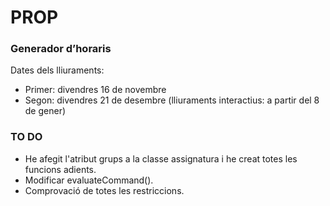 # PROP
### Generador d’horaris
Dates dels lliuraments:
- Primer: divendres 16 de novembre
- Segon: divendres 21 de desembre (lliuraments interactius: a partir del 8 de gener)

### TO DO
- He afegit l'atribut grups a la classe assignatura i he creat totes les funcions adients.
- Modificar evaluateCommand().
- Comprovació de totes les restriccions.

